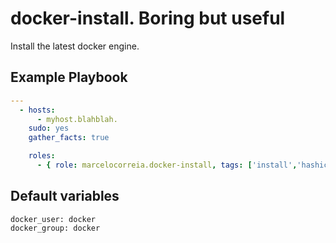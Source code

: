 # docker-install. Boring but useful

Install the latest docker engine.


## Example Playbook

```yml
---
  - hosts:
      - myhost.blahblah.
    sudo: yes
    gather_facts: true

    roles:
      - { role: marcelocorreia.docker-install, tags: ['install','hashicorp','consul', 'dnsmasq','config']}

```
## Default variables

```
docker_user: docker
docker_group: docker
```
